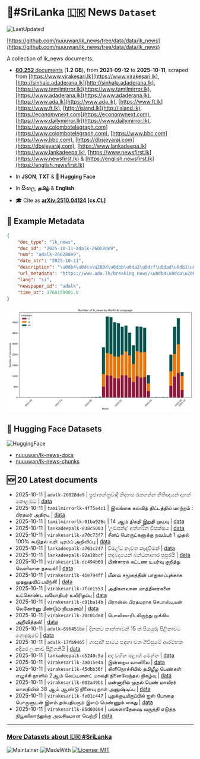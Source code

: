 # 📄#SriLanka 🇱🇰 News `Dataset`

![LastUpdated](https://img.shields.io/badge/last_updated-2025--10--11_11:14:48-green)

[https://github.com/nuuuwan/lk_news/tree/data/data/lk_news](https://github.com/nuuuwan/lk_news/tree/data/data/lk_news)

A collection of lk_news documents.

- [**80,252** documents](https://github.com/nuuuwan/lk_news/tree/data/data/lk_news) (**1.2 GB**), from **2021-09-12** to **2025-10-11**, scraped from [https://www.virakesari.lk](https://www.virakesari.lk), [http://sinhala.adaderana.lk](http://sinhala.adaderana.lk), [https://www.tamilmirror.lk](https://www.tamilmirror.lk), [https://www.adaderana.lk](https://www.adaderana.lk), [https://www.ada.lk](https://www.ada.lk), [https://www.ft.lk](https://www.ft.lk), [http://island.lk](http://island.lk), [https://economynext.com](https://economynext.com), [https://www.dailymirror.lk](https://www.dailymirror.lk), [https://www.colombotelegraph.com](https://www.colombotelegraph.com), [https://www.bbc.com](https://www.bbc.com), [https://dbsjeyaraj.com](https://dbsjeyaraj.com), [https://www.lankadeepa.lk](https://www.lankadeepa.lk), [https://www.newsfirst.lk](https://www.newsfirst.lk) & [https://english.newsfirst.lk](https://english.newsfirst.lk)

- In **JSON**, **TXT** & **🤗 Hugging Face**

- In **සිංහල**, **தமிழ்** & **English**

- 🎓 Cite as **[arXiv:2510.04124](https://arxiv.org/abs/2510.04124) [cs.CL]**

## 📝 Example Metadata

```json
{
    "doc_type": "lk_news",
    "doc_id": "2025-10-11-adalk-26028de9",
    "num": "adalk-26028de9",
    "date_str": "2025-10-11",
    "description": "\u0db4\u0dca\u200d\u0dbb\u0da2\u0dcf\u0dad\u0db1\u0dca\u0dad\u0dca\u200d\u0dbb\u0dc0\u0dcf\u0daf\u0dd3 \u0db1\u0dd2\u0daf\u0dc4\u0dc3 \u0dbb\u0dd0\u0d9a\u0d9c\u0db1\u0dca\u0db1 \u0db1\u0dd3\u0dad\u0dd2\u0da5\u0dba\u0db1\u0dca \u0daf\u0dcf\u0dc4\u0d9a\u0dca \u0d9a\u0ddc\u0dc5\u0db9\u0da7",
    "url_metadata": "https://www.ada.lk/breaking_news/\u0db4\u0dca\u200d\u0dbb\u0da2\u0dcf\u0dad\u0db1\u0dca\u0dad\u0dca\u200d\u0dbb\u0dc0\u0dcf\u0daf\u0dd3-\u0db1\u0dd2\u0daf\u0dc4\u0dc3-\u0dbb\u0dd0\u0d9a\u0d9c\u0db1\u0dca\u0db1-\u0db1\u0dd3\u0dad\u0dd2\u0da5\u0dba\u0db1\u0dca-\u0daf\u0dcf\u0dc4\u0d9a\u0dca-\u0d9a\u0ddc\u0dc5\u0db9\u0da7/11-419028",
    "lang": "si",
    "newspaper_id": "adalk",
    "time_ut": 1760159801.0
}
```

![Chart](https://raw.githubusercontent.com/nuuuwan/lk_news/refs/heads/data/data/lk_news/docs_by_month_and_lang.png)

## 🤗 Hugging Face Datasets

![HuggingFace](https://img.shields.io/badge/-HuggingFace-FDEE21?style=for-the-badge&logo=HuggingFace)

- [nuuuwan/lk-news-docs](https://huggingface.co/datasets/nuuuwan/lk-news-docs)
- [nuuuwan/lk-news-chunks](https://huggingface.co/datasets/nuuuwan/lk-news-chunks)

## 🆕 20 Latest documents

- 2025-10-11 | `adalk-26028de9` | ප්‍රජාතන්ත්‍රවාදී නිදහස රැකගන්න නීතිඥයන් දාහක් කොළඹට | [data](https://github.com/nuuuwan/lk_news/tree/data/data/lk_news/2020s/2025/2025-10-11-adalk-26028de9)
- 2025-10-11 | `tamilmirrorlk-4f75e4c1` | இலங்கை கல்வித் திட்டத்தில் மாற்றம் : பிரதமர் அதிரடி | [data](https://github.com/nuuuwan/lk_news/tree/data/data/lk_news/2020s/2025/2025-10-11-tamilmirrorlk-4f75e4c1)
- 2025-10-11 | `tamilmirrorlk-01ba926c` | 14 ஆம் திகதி இறுதி முடிவு | [data](https://github.com/nuuuwan/lk_news/tree/data/data/lk_news/2020s/2025/2025-10-11-tamilmirrorlk-01ba926c)
- 2025-10-11 | `lankadeepalk-838c5003` | ‘උඩපන්දු‘ අත්හරින විපක්ෂය | [data](https://github.com/nuuuwan/lk_news/tree/data/data/lk_news/2020s/2025/2025-10-11-lankadeepalk-838c5003)
- 2025-10-11 | `virakesarilk-a70c73f7` | சீனப் பொருட்களுக்கு நவம்பர் 1 முதல் 100% கூடுதல் வரி: டிரம்ப் அறிவிப்பு | [data](https://github.com/nuuuwan/lk_news/tree/data/data/lk_news/2020s/2025/2025-10-11-virakesarilk-a70c73f7)
- 2025-10-11 | `lankadeepalk-a761c247` | විමල්ට නැවත කැඳවීමක් | [data](https://github.com/nuuuwan/lk_news/tree/data/data/lk_news/2020s/2025/2025-10-11-lankadeepalk-a761c247)
- 2025-10-11 | `lankadeepalk-92a18bcf` | තදබදයෙන් බන්ධනාගාර පුපුරයි | [data](https://github.com/nuuuwan/lk_news/tree/data/data/lk_news/2020s/2025/2025-10-11-lankadeepalk-92a18bcf)
- 2025-10-11 | `virakesarilk-dc494b69` | மின்சாரக் கட்டண உயர்வு குறித்து வெளியான தகவல்! | [data](https://github.com/nuuuwan/lk_news/tree/data/data/lk_news/2020s/2025/2025-10-11-virakesarilk-dc494b69)
- 2025-10-11 | `virakesarilk-41e794ff` | மீனவ சமூகத்தின் பாதுகாப்புக்காக முதலுதவிப் பயிற்சி! | [data](https://github.com/nuuuwan/lk_news/tree/data/data/lk_news/2020s/2025/2025-10-11-virakesarilk-41e794ff)
- 2025-10-11 | `virakesarilk-7fce1553` | அதிகளவான மாத்திரைகளை உட்கொண்ட வயோதிபர் உயிரிழப்பு | [data](https://github.com/nuuuwan/lk_news/tree/data/data/lk_news/2020s/2025/2025-10-11-virakesarilk-7fce1553)
- 2025-10-11 | `virakesarilk-c81ba14b` | பிரான்ஸ் பிரதமராக செபாஸ்டியன் லெகோர்னு மீண்டும் நியமனம்! | [data](https://github.com/nuuuwan/lk_news/tree/data/data/lk_news/2020s/2025/2025-10-11-virakesarilk-c81ba14b)
- 2025-10-11 | `virakesarilk-20c01de8` | பொலிஸாரிடமிருந்து முக்கிய அறிவித்தல்! | [data](https://github.com/nuuuwan/lk_news/tree/data/data/lk_news/2020s/2025/2025-10-11-virakesarilk-20c01de8)
- 2025-10-11 | `adalk-696451ba` | දිනකට කාන්තාවන් 15 ක් පියයුරු පිළිකාවට ගොදුරුවේ | [data](https://github.com/nuuuwan/lk_news/tree/data/data/lk_news/2020s/2025/2025-10-11-adalk-696451ba)
- 2025-10-11 | `adalk-17fb9465` | ගාසාහි සාමය සඳහා වන ගිවිසුමේ ආරම්භක අදියර ලංකාව පිළිගනියි | [data](https://github.com/nuuuwan/lk_news/tree/data/data/lk_news/2020s/2025/2025-10-11-adalk-17fb9465)
- 2025-10-11 | `lankadeepalk-d5240c5a` | අද වහින පළාත් මෙන්න | [data](https://github.com/nuuuwan/lk_news/tree/data/data/lk_news/2020s/2025/2025-10-11-lankadeepalk-d5240c5a)
- 2025-10-11 | `virakesarilk-3a015e4a` | இன்றைய வானிலை | [data](https://github.com/nuuuwan/lk_news/tree/data/data/lk_news/2020s/2025/2025-10-11-virakesarilk-3a015e4a)
- 2025-10-11 | `virakesarilk-45dbb36f` | கிளிநொச்சியில் தமிழீழ பெண்கள் எழுச்சி நாளில் 2ஆம் லெப்டினன்ட் மாலதி நினைவேந்தல் நிகழ்வு | [data](https://github.com/nuuuwan/lk_news/tree/data/data/lk_news/2020s/2025/2025-10-11-virakesarilk-45dbb36f)
- 2025-10-11 | `virakesarilk-002a49b1` | மன்னாரில் முதல் பெண் மாவீரர் மாலதியின் 38 ஆம் ஆண்டு நினைவு நாள் அனுஷ்டிப்பு | [data](https://github.com/nuuuwan/lk_news/tree/data/data/lk_news/2020s/2025/2025-10-11-virakesarilk-002a49b1)
- 2025-10-11 | `virakesarilk-fe01c447` | புதுக்குடியிருப்பில் ஐஸ் போதை பொருளுடன் இளம் தம்பதியரும் இளம் பெண்ணும் கைது | [data](https://github.com/nuuuwan/lk_news/tree/data/data/lk_news/2020s/2025/2025-10-11-virakesarilk-fe01c447)
- 2025-10-11 | `virakesarilk-85d03664` | பங்களாதேஷை வருத்தி எடுத்த நியூஸிலாந்துக்கு அவசியமான வெற்றி | [data](https://github.com/nuuuwan/lk_news/tree/data/data/lk_news/2020s/2025/2025-10-11-virakesarilk-85d03664)

---

### [More Datasets about 🇱🇰 #SriLanka](https://github.com/nuuuwan/lk_datasets)

![Maintainer](https://img.shields.io/badge/maintainer-nuuuwan-red)
![MadeWith](https://img.shields.io/badge/made_with-python-blue)
[![License: MIT](https://img.shields.io/badge/License-MIT-yellow.svg)](https://opensource.org/licenses/MIT)
